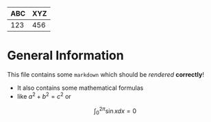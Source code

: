 ABC | XYZ
--- | ---
123 | 456


# General Information

This file contains some `markdown` which should be *rendered* **correctly**!

- It also contains some mathematical formulas
- like $a^2 + b^2 = c^2$ or 

$$ \int_0^{2\pi} \sin x dx = 0 $$
 
